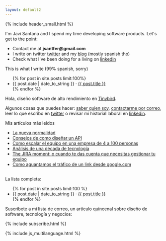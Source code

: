 ```yaml
---
layout: default2
---
```


{% include header_small.html %}

<div id="english">
  <p>I'm Javi Santana and I spend my time developing software products. Let's get to the point:</p>
  <ul>
    <li>Contact me at <b>jsantfer@gmail.com</b></li>
    <li>I write on twitter <a href="http://twitter.com/javisantana">twitter</a> and my <a href="/blog/">blog</a> (mostly spanish tho)</li>
    <li>Check what I've been doing for a living on <a href="http://www.linkedin.com/in/javisantana">linkedin</a></li>
  </ul>
  <p>This is what I write (99% spanish, sorry)</p>
  <ul class="home-post-list">
    {% for post in site.posts limit:100%}
      <li><time>{{ post.date | date_to_string }}</time> · <a href="{{site.url}}{{post.url}}">{{ post.title }}</a> </li> 
    {% endfor %}
  </ul>
</div>

<div id="spanish">
  <p>Hola, diseño software de alto rendimiento en <a href="https://tinybird.co">Tinybird</a>.</p>
  
  <p>Algunos cosas que puedes hacer: <a href="/about">saber quien soy</a>, <a href="mailto://jsantfer@gmail.com">contactarme por correo</a>, leer lo que escribo en <a href="http://twitter.com/javisantana">twitter</a> o revisar mi historial laboral en <a href="http://www.linkedin.com/in/javisantana">linkedin</a>.
  <p>Mis artículos más leídos</p>
  <ul>
    <li><a href="/2020/05/24/la-nueva-normalidad.html?top">La nueva normalidad</a></li>
    <li><a href="/2019/04/29/diseño-api.html?top">Consejos de como diseñar un API</a></li>
    <li><a href="/2017/02/19/escalar-el-equipo-tecnico-en-una-startup.html?top">Como escalar el equipo en una empresa de 4 a 100 personas</a></li>
    <li><a href="/2020/01/04/una-decada.html?top">Análisis de una década de tecnología</a></li>
    <li><a href="/2018/03/01/the-jira-moment.html?top">The JIRA moment: o cuando te das cuenta que necesitas gestionar tu equipo</a></li>
    <li><a href="/2013/06/27/como-aguantamos-una-portada-de-google.html?top">Como aguantamos el tráfico de un link desde google.com</a></li>
  </ul>
  <p style="margin-top: 30px">La lista completa:</p>
  <ul class="home-post-list">
    {% for post in site.posts limit:100 %}
      <li><time>{{ post.date | date_to_string }}</time> · <a href="{{site.url}}{{post.url}}">{{ post.title }}</a> </li> 
    {% endfor %}
  </ul>
  <div class="footer">
    <p> Suscribete a mi lista de correo, un artículo quincenal sobre diseño de software, tecnología y negocios:</p>
    {% include subscribe.html %}
  </div>
  
  {% include js_multilanguage.html %}
